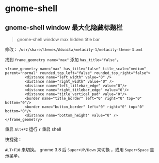 # gnome-shell


## gnome-shell window 最大化隐藏标题栏
> gnome-shell window max hidden title bar

修改： `/usr/share/themes/Adwaita/metacity-1/metacity-theme-3.xml`

找到 `frame_geometry name="max"` 添加 `has_title="false"`。

	<frame_geometry name="max" has_title="false" title_scale="medium" parent="normal" rounded_top_left="false" rounded_top_right="false">
			 <distance name="left_width" value="0" />
			 <distance name="right_width" value="0" />
			 <distance name="left_titlebar_edge" value="0"/>
			 <distance name="right_titlebar_edge" value="0"/>
			 <distance name="title_vertical_pad" value="0"/>
			 <border name="title_border" left="0" right="0" top="0" bottom="0"/>
			 <border name="button_border" left="0" right="0" top="0" bottom="0"/>
			 <distance name="bottom_height" value="0" />
	</frame_geometry>


重启 `Alt+F2` 运行 `r` 重启 shell

快捷键：

`ALT+F10` 来切换。 gnome 3.8 后 `Super+UP/Down` 来切换 ，或用 `Super+Space` 显示菜单。
